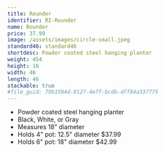 ```yaml
---
title: Rounder
identifier: RI-Rounder
name: Rounder
price: 37.99
image: /assets/images/circle-small.jpeg
standard46: standard46
shortdesc: Powder coated steel hanging planter
weight: 454
height: 16
width: 46
length: 46
stackable: true
#file_guid: 79b1504d-9127-4e7f-bcdb-dff84a337775
---
```



- Powder coated steel hanging planter
- Black, White, or Gray
- Measures 18" diameter
- Holds 4" pot: 12.5" diameter $37.99
- Holds 6" pot: 18" diameter $42.99
